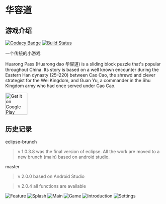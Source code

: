 # 华容道

## 游戏介绍

[![Codacy Badge](https://api.codacy.com/project/badge/Grade/b6cb6ac9d7c147859200c8cb3d9935fc)](https://app.codacy.com/manual/whywhom/HuaRongDao?utm_source=github.com&utm_medium=referral&utm_content=whywhom/HuaRongDao&utm_campaign=Badge_Grade_Dashboard)
[![Build Status](https://travis-ci.org/whywhom/HuaRongDao.svg?branch=master)](https://travis-ci.org/whywhom/HuaRongDao)

一个传统的小游戏

Huarong Pass (Huarong dao 华容道) is a sliding block puzzle that's popular throughout China. Its story is based on a well known encounter during the Eastern Han dynasty (25–220) between Cao Cao, the shrewd and clever strategist for the Wei Kingdom, and Guan Yu, a commander in the Shu Kingdom army who had once served under Cao Cao.

[<img src="https://play.google.com/intl/en_us/badges/images/generic/en_badge_web_generic.png"
      alt="Get it on Google Play"
      height="70">](https://play.google.com/store/apps/details?id=com.mammoth.soft.huarongdao)

## 历史记录

eclipse-brunch

>v 1.0.3.8 was the final version of eclipse. All the work are moved to a new brunch (main) based on android studio.

master

>v 2.0.0 based on Android Studio

>v 2.0.4 all functions are available

![Feature](/screenshot/huarongdao-feature-graphic.png)
![Splash](/screenshot/01.png)
![Main](/screenshot/02.png)
![Game](/screenshot/03.png)
![Introduction](/screenshot/04.png)
![Settings](/screenshot/05.png)
